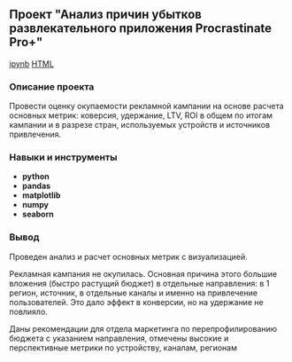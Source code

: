 ## Проект "Анализ причин убытков развлекательного приложения Procrastinate Pro+"

[ipynb](https://github.com/OlgaGertner/portfolio/blob/main/5.%20%D0%90%D0%BD%D0%B0%D0%BB%D0%B8%D0%B7%20%D0%B1%D0%B8%D0%B7%D0%BD%D0%B5%D1%81-%D0%BF%D0%BE%D0%BA%D0%B0%D0%B7%D0%B0%D1%82%D0%B5%D0%BB%D0%B5%D0%B9%20%D1%80%D0%B0%D0%B7%D0%B2%D0%BB%D0%B5%D0%BA%D0%B0%D1%82%D0%B5%D0%BB%D1%8C%D0%BD%D0%BE%D0%B3%D0%BE%20%D0%BF%D1%80%D0%B8%D0%BB%D0%BE%D0%B6%D0%B5%D0%BD%D0%B8%D1%8F/loss_analysis.ipynb) [HTML](https://github.com/OlgaGertner/portfolio/blob/main/5.%20%D0%90%D0%BD%D0%B0%D0%BB%D0%B8%D0%B7%20%D0%B1%D0%B8%D0%B7%D0%BD%D0%B5%D1%81-%D0%BF%D0%BE%D0%BA%D0%B0%D0%B7%D0%B0%D1%82%D0%B5%D0%BB%D0%B5%D0%B9%20%D1%80%D0%B0%D0%B7%D0%B2%D0%BB%D0%B5%D0%BA%D0%B0%D1%82%D0%B5%D0%BB%D1%8C%D0%BD%D0%BE%D0%B3%D0%BE%20%D0%BF%D1%80%D0%B8%D0%BB%D0%BE%D0%B6%D0%B5%D0%BD%D0%B8%D1%8F/loss_analysis.html)

### Описание проекта

Провести оценку окупаемости рекламной кампании на основе расчета основных метрик: коверсия, удержание, LTV, ROI в общем по итогам кампании и в разрезе стран, используемых устройств и источников привлечения.

### Навыки и инструменты

- **python**
- **pandas**
- **matplotlib**
- **numpy**
- **seaborn**

### Вывод

Проведен анализ и расчет основных метрик с визуализацией.

Рекламная кампания не окупилась. Основная причина этого большие вложения (быстро растущий бюджет) в отдельные направления: в 1 регион, источник, в отдельные каналы и именно на привлечение пользователей. Это дало эффект в конверсии, но на удержание не повлияло. 

Даны рекомендации для отдела маркетинга по перепрофилированию бюджета с указанием направления, отмечены высокие и перспективные метрики по устройству, каналам, регионам
